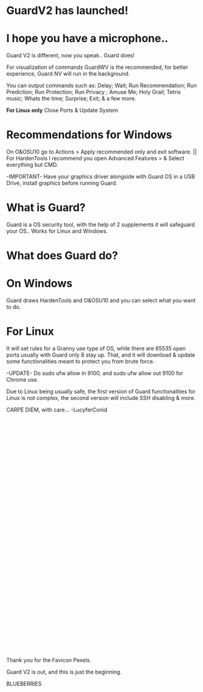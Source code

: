 # GuardV2 has launched!

# I hope you have a microphone..
Guard V2 is different, now you speak.. Guard does!

For visualization of commands GuardWV is the recommended, for better experience, Guard NV will run in the background.

You can output commands such as: 
Delay;
Wait; 
Run Recommendation; 
Run Prediction; 
Run Protection; 
Run Privacy ;
Amuse Me;
Holy Grail;
Tetris music;
Whats the time; 
Surprise;
Exit;
& a few more.

**For Linux only**
Close Ports & Update System


# Recommendations for Windows
 On O&OSU10 go to Actions > Apply recommended only and exit software. || For HardenTools I recommend you open Advanced Features > & Select everything but CMD.

-IMPORTANT-
Have your graphics driver alongside with Guard OS in a USB Drive, install graphics before running Guard.

# What is Guard?
 Guard is a OS security tool, with the help of 2 supplements it will safeguard your OS.. Works for Linux and Windows.

# What does Guard do?
   
   # On Windows
   Guard draws HardenTools and O&OSU10 and you can select what you want to do.

   # For Linux

   It will set rules for a Granny use type of OS, while there are 65535 open ports usually with Guard only 8 stay up.
   That, and it will download & update some functionalities meant to protect you from brute force.
   
   -UPDATE-
   Do sudo ufw allow in 9100, and sudo ufw allow out 9100 for Chrome use.
   
   Due to Linux being usually safe, the first version of Guard functionalities for Linux is not complex, the second version will include SSH disabling & more.

  

CARPE DIEM, with care...
-LucyferConid



<br><br><br><br><br><br><br><br><br><br><br><br><br><br><br><br><br><br><br><br><br><br><br><br><br><br><br><br><br><br><br><br><br><br><br><br>
































Thank you for the Favicon Pexels.

Guard V2 is out, and this is just the beginning.

BLUEBERRIES
